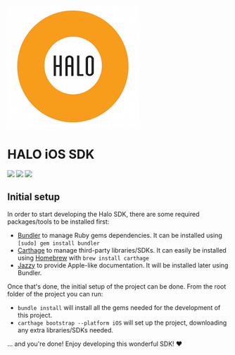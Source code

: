 ![Halo](halo.png)

# HALO iOS SDK

![](https://img.shields.io/badge/Swift-2.0-blue.svg)
![](https://img.shields.io/badge/Carthage-compatible-brightgreen.svg)
![](https://img.shields.io/badge/CocoaPods-compatible-brightgreen.svg)

## Initial setup

In order to start developing the Halo SDK, there are some required packages/tools to be installed first:

* [Bundler](http://bundler.io/) to manage Ruby gems dependencies. It can be installed using `[sudo] gem install bundler`
* [Carthage](https://github.com/Carthage/Carthage) to manage third-party libraries/SDKs. It can easily be installed using [Homebrew](http://brew.sh/) with `brew install carthage`
* [Jazzy](https://github.com/Realm/jazzy) to provide Apple-like documentation. It will be installed later using Bundler.

Once that's done, the initial setup of the project can be done. From the root folder of the project you can run:

* `bundle install` will install all the gems needed for the development of this project.
* `carthage bootstrap --platform iOS` will set up the project, downloading any extra libraries/SDKs needed.

... and you're done! Enjoy developing this wonderful SDK! :heart: